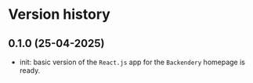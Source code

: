 # Version history

## 0.1.0 (25-04-2025)

- init: basic version of the `React.js` app for the `Backendery` homepage is ready.